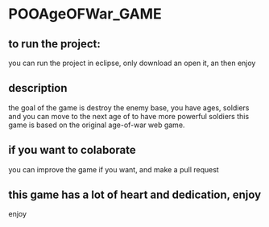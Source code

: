 # POOAgeOFWar_GAME
## to run the project:
  you can run the project in eclipse, only download an open it, an then enjoy
## description
  the goal of the game is destroy the enemy base, you have ages, soldiers and you can move to the next age of to have more powerful soldiers
this game is based on the original age-of-war web game.
## if you want to colaborate
  you can improve the game if you want, and make a pull request
## this game has a lot of heart and dedication, enjoy
enjoy
